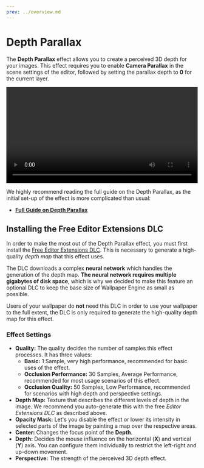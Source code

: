 ```yaml
---
prev: ../overview.md
---
```

# Depth Parallax

The **Depth Parallax** effect allows you to create a perceived 3D depth for your images. This effect requires you to enable **Camera Parallax** in the scene settings of the editor, followed by setting the parallax depth to **0** for the current layer.

<video width="100%" controls loop autoplay>
  <source :src="$withBase('/videos/depth_parallax.mp4')" type="video/mp4">
  Your browser does not support the video tag.
</video>

We highly recommend reading the full guide on the Depth Parallax, as the initial set-up of the effect is more complicated than usual:

* [**Full Guide on Depth Parallax**](/wallpaper-engine-docs/scene/parallax/depthparallax)

## Installing the Free Editor Extensions DLC

In order to make the most out of the Depth Parallax effect, you must first install the [Free Editor Extensions DLC](https://store.steampowered.com/app/1790230/). This is necessary to generate a high-quality *depth map* that this effect uses.

The DLC downloads a complex **neural network** which handles the generation of the depth map. **The neural network requires multiple gigabytes of disk space**, which is why we decided to make this feature an optional DLC to keep the base size of Wallpaper Engine as small as possible.

Users of your wallpaper do **not** need this DLC in order to use your wallpaper to the full extent, the DLC is only required to generate the high-quality depth map for this effect.

### Effect Settings

* **Quality:** The quality decides the number of samples this effect processes. It has three values:
    * **Basic:** 1 Sample, very high performance, recommended for basic uses of the effect.
    * **Occlusion Performance:** 30 Samples, Average Performance, recommended for most usage scenarios of this effect.
    * **Occlusion Quality:** 50 Samples, Low Performance, recommended for scenarios with high depth and perspective settings.
* **Depth Map:** Texture that describes the different levels of depth in the image. We recommend you auto-generate this with the free *Editor Extensions DLC* as described above.
* **Opacity Mask:** Let's you disable the effect or lower its intensity in selected parts of the image by painting a map over the respective areas.
* **Center:** Changes the focus point of the **Depth**.
* **Depth:** Decides the mouse influence on the horizontal (**X**) and vertical (**Y**) axis. You can configure them individually to restrict the left-right and up-down movement.
* **Perspective:** The strength of the perceived 3D depth effect.